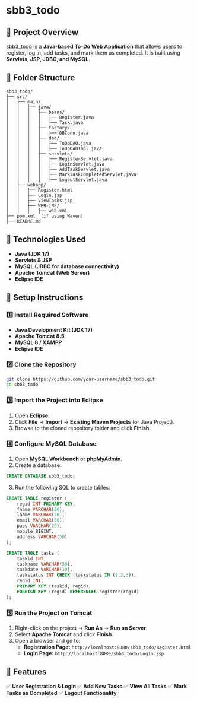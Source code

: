 # sbb3_todo

## 📌 Project Overview
sbb3_todo is a **Java-based To-Do Web Application** that allows users to register, log in, add tasks, and mark them as completed. It is built using **Servlets, JSP, JDBC, and MySQL**.

## 📁 Folder Structure
```
sbb3_todo/
├── src/
│   ├── main/
│   │   ├── java/
│   │   │   ├── beans/
│   │   │   │   ├── Register.java
│   │   │   │   ├── Task.java
│   │   │   ├── factory/
│   │   │   │   ├── DBConn.java
│   │   │   ├── dao/
│   │   │   │   ├── ToDoDAO.java
│   │   │   │   ├── ToDoDAOImpl.java
│   │   │   ├── servlets/
│   │   │   │   ├── RegisterServlet.java
│   │   │   │   ├── LoginServlet.java
│   │   │   │   ├── AddTaskServlet.java
│   │   │   │   ├── MarkTaskCompletedServlet.java
│   │   │   │   ├── LogoutServlet.java
│   ├── webapp/
│   │   ├── Register.html
│   │   ├── Login.jsp
│   │   ├── ViewTasks.jsp
│   │   ├── WEB-INF/
│   │   │   ├── web.xml
├── pom.xml  (if using Maven)
├── README.md
```

## 🚀 Technologies Used
- **Java (JDK 17)**
- **Servlets & JSP**
- **MySQL (JDBC for database connectivity)**
- **Apache Tomcat (Web Server)**
- **Eclipse IDE**

## 🔧 Setup Instructions
### **1️⃣ Install Required Software**
- **Java Development Kit (JDK 17)**
- **Apache Tomcat 8.5**
- **MySQL 8 / XAMPP**
- **Eclipse IDE**

### **2️⃣ Clone the Repository**
```sh
git clone https://github.com/your-username/sbb3_todo.git
cd sbb3_todo
```

### **3️⃣ Import the Project into Eclipse**
1. Open **Eclipse**.
2. Click **File** → **Import** → **Existing Maven Projects** (or Java Project).
3. Browse to the cloned repository folder and click **Finish**.

### **4️⃣ Configure MySQL Database**
1. Open **MySQL Workbench** or **phpMyAdmin**.
2. Create a database:
```sql
CREATE DATABASE sbb3_todo;
```
3. Run the following SQL to create tables:
```sql
CREATE TABLE register (
    regid INT PRIMARY KEY,
    fname VARCHAR(20),
    lname VARCHAR(20),
    email VARCHAR(50),
    pass VARCHAR(20),
    mobile BIGINT,
    address VARCHAR(50)
);

CREATE TABLE tasks (
    taskid INT,
    taskname VARCHAR(50),
    taskdate VARCHAR(10),
    taskstatus INT CHECK (taskstatus IN (1,2,3)),
    regid INT,
    PRIMARY KEY (taskid, regid),
    FOREIGN KEY (regid) REFERENCES register(regid)
);
```

### **5️⃣ Run the Project on Tomcat**
1. Right-click on the project → **Run As** → **Run on Server**.
2. Select **Apache Tomcat** and click **Finish**.
3. Open a browser and go to:
   - **Registration Page:** `http://localhost:8080/sbb3_todo/Register.html`
   - **Login Page:** `http://localhost:8080/sbb3_todo/Login.jsp`

## 📜 Features
✅ **User Registration & Login**
✅ **Add New Tasks**
✅ **View All Tasks**
✅ **Mark Tasks as Completed**
✅ **Logout Functionality**




